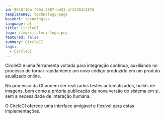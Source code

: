 ```yaml
---
id: 9550f19b-f994-4887-bd41-af1320411876
templateKey: technology-page
baseUrl: tecnologias
language: pt
title: CircleCI
logo: /img/circleci-logo.png
featured: false
summary: CircleCI
tags:
  - CircleCI
---
```

CircleCI é uma ferramenta voltada para integração continua, auxiliando no processo de tornar rapidamente um novo código produzido em um produto atualizado online.

No processo da CI podem ser realizados testes automatizados, builds de imagens, bem como a própria publicação da nova versão do sistema em si, sem a necessidade de interação humana.

O CircleCI oferece uma interface amigável e flexível para estas implementações.
